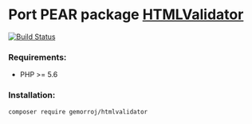 # Port PEAR package [HTMLValidator](http://pear.php.net/package/Services_W3C_HTMLValidator)

[![Build Status](https://secure.travis-ci.org/Gemorroj/HTMLValidator.png?branch=master)](https://travis-ci.org/Gemorroj/HTMLValidator)

### Requirements:

- PHP >= 5.6

### Installation:
```bash
composer require gemorroj/htmlvalidator
```
